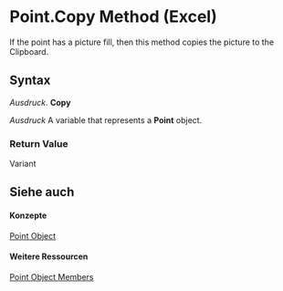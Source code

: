 
# Point.Copy Method (Excel)

If the point has a picture fill, then this method copies the picture to the Clipboard.


## Syntax

 _Ausdruck_. **Copy**

 _Ausdruck_ A variable that represents a **Point** object.


### Return Value

Variant


## Siehe auch


#### Konzepte


[Point Object](48ed9aec-2d29-ec4d-8e55-fca13982c358.md)
#### Weitere Ressourcen


[Point Object Members](http://msdn.microsoft.com/library/a533258d-fc3b-9fe1-2a77-a55ecbe7bd7a%28Office.15%29.aspx)